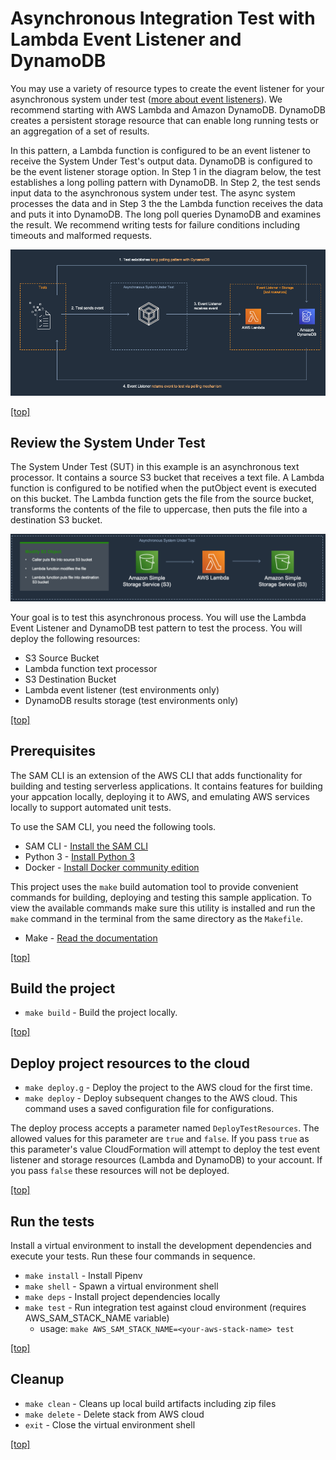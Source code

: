 # Asynchronous Integration Test with Lambda Event Listener and DynamoDB
You may use a variety of resource types to create the event listener for your asynchronous system under test ([more about event listeners](https://github.com/aws-samples/serverless-test-samples/tree/main/python-test-samples/async-architectures#create-event-listeners-in-test-environments)). We recommend starting with AWS Lambda and Amazon DynamoDB. DynamoDB creates a persistent storage resource that can enable long running tests or an aggregation of a set of results.

In this pattern, a Lambda function is configured to be an event listener to receive the System Under Test's output data. DynamoDB is configured to be the event listener storage option. In Step 1 in the diagram below, the test establishes a long polling pattern with DynamoDB. In Step 2, the test sends input data to the asynchronous system under test. The async system processes the data and in Step 3 the the Lambda function receives the data and puts it into DynamoDB. The long poll queries DynamoDB and examines the result. We recommend writing tests for failure conditions including timeouts and malformed requests.

![AWS Lambda and AmazonDynamoDB](../img/lambda-dynamo.png)

[[top]](#asynchronous-integration-test-with-lambda-event-listener-and-dynamodb)

## Review the System Under Test

The System Under Test (SUT) in this example is an asynchronous text processor. It contains a source S3 bucket that receives a text file. A Lambda function is configured to be notified when the putObject event is executed on this bucket. The Lambda function gets the file from the source bucket, transforms the contents of the file to uppercase, then puts the file into a destination S3 bucket.

![S3 to Lambda to S3](../img/s3-lambda-s3.png)

Your goal is to test this asynchronous process. You will use the Lambda Event Listener and DynamoDB test pattern to test the process. You will deploy the following resources:

* S3 Source Bucket
* Lambda function text processor
* S3 Destination Bucket
* Lambda event listener (test environments only)
* DynamoDB results storage (test environments only)

[[top]](#asynchronous-integration-test-with-lambda-event-listener-and-dynamodb)

## Prerequisites
The SAM CLI is an extension of the AWS CLI that adds functionality for building and testing serverless applications. It contains features for building your appcation locally, deploying it to AWS, and emulating AWS services locally to support automated unit tests.  

To use the SAM CLI, you need the following tools.

- SAM CLI - [Install the SAM CLI](https://docs.aws.amazon.com/serverless-application-model/latest/developerguide/serverless-sam-cli-install.html)
- Python 3 - [Install Python 3](https://www.python.org/downloads/)
- Docker - [Install Docker community edition](https://hub.docker.com/search/?type=edition&offering=community)

This project uses the `make` build automation tool to provide convenient commands for building, deploying and testing this sample application. To view the available commands make sure this utility is installed and run the `make` command in the terminal from the same directory as the `Makefile`.

- Make - [Read the documentation](https://www.gnu.org/software/make/manual/html_node/index.html)

[[top]](#asynchronous-integration-test-with-lambda-event-listener-and-dynamodb)

## Build the project

- `make build` - Build the project locally.

[[top]](#asynchronous-integration-test-with-lambda-event-listener-and-dynamodb)

## Deploy project resources to the cloud

- `make deploy.g` -  Deploy the project to the AWS cloud for the first time.
- `make deploy`   -  Deploy subsequent changes to the AWS cloud. This command uses a saved configuration file for configurations.

The deploy process accepts a parameter named `DeployTestResources`. The allowed values for this parameter are `true` and `false`. 
If you pass `true` as this parameter's value CloudFormation will attempt to deploy the test event listener and storage resources
(Lambda and DynamoDB) to your account. If you pass `false` these resources will not be deployed.    

[[top]](#asynchronous-integration-test-with-lambda-event-listener-and-dynamodb)

## Run the tests
Install a virtual environment to install the development dependencies and execute your tests.
Run these four commands in sequence.   

- `make install` - Install Pipenv
- `make shell`   - Spawn a virtual environment shell
- `make deps`    - Install project dependencies locally
- `make test`    - Run integration test against cloud environment (requires AWS_SAM_STACK_NAME variable)
    -  usage: `make AWS_SAM_STACK_NAME=<your-aws-stack-name> test`                 

[[top]](#asynchronous-integration-test-with-lambda-event-listener-and-dynamodb)

## Cleanup
- `make clean`  - Cleans up local build artifacts including zip files
- `make delete` - Delete stack from AWS cloud
- `exit`        - Close the virtual environment shell

[[top]](#asynchronous-integration-test-with-lambda-event-listener-and-dynamodb)
